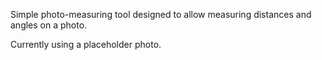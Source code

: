 Simple photo-measuring tool designed to allow measuring distances and angles on a photo.

Currently using a placeholder photo.

